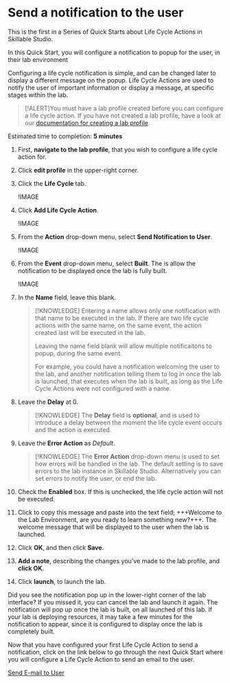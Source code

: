 # Send a notification to the user

This is the first in a Series of Quick Starts about Life Cycle Actions in Skillable Studio.

In this Quick Start, you will configure a notification to popup for the user, in their lab environment

Configuring a life cycle notification is simple, and can be changed later to display a different message on the popup. Life Cycle Actions are used to notify the user of important information or display a message, at specific stages within the lab. 

> [!ALERT]You must have a lab profile created before you can configure a life cycle action. If you have not created a lab profile, have a look at our [documentation for creating a lab profile](URL).

Estimated time to completion: **5 minutes**

1. First, **navigate to the lab profile**, that you wish to configure a life cycle action for.

1. Click **edit profile** in the upper-right corner.

1. Click the **Life Cycle** tab.

    !IMAGE[](\docs\lod\images\life-cycle-tab.png)

1. Click **Add Life Cycle Action**.

    !IMAGE[](\docs\lod\images\add-life-cycle-action.png)

1. From the **Action** drop-down menu, select **Send Notification to User**.

    !IMAGE[](\docs\lod\image\send-notification-to-user.png)

1. From the **Event** drop-down menu, select **Built**. The is allow the notification to be displayed once the lab is fully built.

    !IMAGE[](\docs\lod\images\built.png)

1. In the **Name** field, leave this blank. 

    > [!KNOWLEDGE] Entering a name allows only one notification with that name to be executed in the lab. If there are two life cycle actions with the same name, on the same event, the action created last will be executed in the lab. 
    >
    >Leaving the name field blank will allow multiple notificaitons to popup, during the same event. 
    >
    >For example, you could have a notification welcoming the user to the lab, and another notification telling them to log in once the lab is launched, that executes when the lab is built, as long as the Life Cycle Actions were not configured with a name. 

1. Leave the **Delay** at 0. 

    >[!KNOWLEDGE] The **Delay** field is **optional**, and is used to introduce a delay between the moment the life cycle event occurs and the action is executed. 

1. Leave the **Error Action** as _Default_.

    > [!KNOWLEDGE] The **Error Action** drop-down menu is used to set how errors will be handled in the lab. The default setting is to save errors to the lab instance in Skillable Studio. Alternatively you can set errors to notify the user, or end the lab.

1. Check the **Enabled** box. If this is unchecked, the life cycle action will not be executed.

1. Click to copy this message and paste into the text field; +++Welcome to the Lab Environment, are you ready to learn something new?+++. The welcome message that will be displayed to the user when the lab is launched. 

1. Click **OK**, and then click **Save**. 

1. **Add a note**, describing the changes you've made to the lab profile, and **click OK**.

1. Click **launch**, to launch the lab.

Did you see the notification pop up in the lower-right corner of the lab interface? If you missed it, you can cancel the lab and launch it again. The notification will pop up once the lab is built, on all launched of this lab. If your lab is deploying resources, it may take a few minutes for the notification to appear, since it is configured to display once the lab is completely built. 

Now that you have configured your first Life Cycle Action to send a notification, click on the link below to go through the next Quick Start where you will configure a Life Cycle Action to send an email to the user. 

[Send E-mail to User](/lod/quick-starts/life-cycle-actions/email-student.md)
